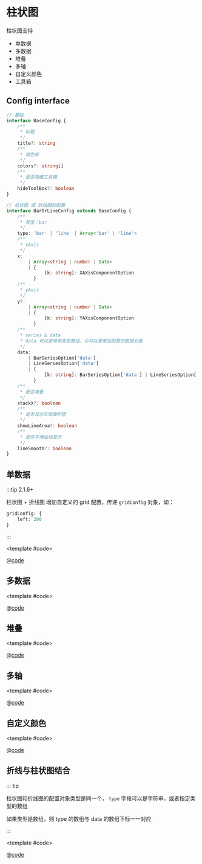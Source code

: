 # 柱状图

柱状图支持

* 单数据
* 多数据
* 堆叠
* 多轴
* 自定义颜色
* 工具箱

## Config interface

```ts
// 基础
interface BaseConfig {
    /**
     * 标题
     */
    title?: string
    /**
     * 调色板
     */
    colors?: string[]
    /**
     * 是否隐藏工具箱
     */
    hideToolBox?: boolean
}

// 柱状图 或 折线图的配置
interface BarOrLineConfig extends BaseConfig {
    /**
     * 类型：bar
     */
    type: 'bar' | 'line' | Array<'bar' | 'line'>
    /**
     * xAxis
     */
    x:
        | Array<string | number | Date>
        | {
              [k: string]: XAXisComponentOption
          }
    /**
     * yAxis
     */
    y?:
        | Array<string | number | Date>
        | {
              [k: string]: YAXisComponentOption
          }
    /**
     * series & data
     * data 可以是简单类型数组，也可以是单独配置的数据对象
     */
    data:
        | BarSeriesOption['data']
        | LineSeriesOption['data']
        | {
              [k: string]: BarSeriesOption['data'] | LineSeriesOption['data']
          }
    /**
     * 是否堆叠
     */
    stackX?: boolean
    /**
     * 是否显示区域面积图
     */
    showLineArea?: boolean
    /**
     * 是否平滑曲线显示
     */
    lineSmooth?: boolean
}
```

## 单数据

:::tip 2.1.6+

柱状图 + 折线图 增加自定义的 grid 配置，传递 `gridConfig` 对象，如：

```ts
gridConfig: {
    left: 200
}
```

:::

<demo-block>

<Charts-bar-demo1 />

<template #code>

@[code](@demoroot/Charts/bar/demo1.vue)

</template>

</demo-block>

## 多数据

<demo-block>

<Charts-bar-demo2 />

<template #code>

@[code](@demoroot/Charts/bar/demo2.vue)

</template>

</demo-block>

## 堆叠

<demo-block>

<Charts-bar-demo3 />

<template #code>

@[code](@demoroot/Charts/bar/demo3.vue)

</template>

</demo-block>

## 多轴

<demo-block>

<Charts-bar-demo4 />

<template #code>

@[code](@demoroot/Charts/bar/demo4.vue)

</template>

</demo-block>

## 自定义颜色

<demo-block>

<Charts-bar-demo5 />

<template #code>

@[code](@demoroot/Charts/bar/demo5.vue)

</template>

</demo-block>

## 折线与柱状图结合

::: tip

柱状图和折线图的配置对象类型是同一个， `type` 字段可以是字符串，或者指定类型的数组

如果类型是数组，则 type 的数组与 data 的数组下标一一对应

:::

<demo-block>

<Charts-bar-demo6 />

<template #code>

@[code](@demoroot/Charts/bar/demo6.vue)

</template>

</demo-block>
